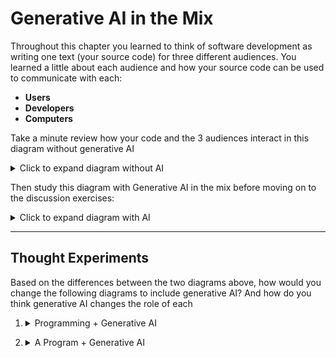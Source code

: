 # Generative AI in the Mix

Throughout this chapter you learned to think of software development as writing
one text (your source code) for three different audiences. You learned a little
about each audience and how your source code can be used to communicate with
each:

- **Users**
- **Developers**
- **Computers**

Take a minute review how your code and the 3 audiences interact in this diagram
without generative AI

<details>
<summary>Click to expand diagram without AI</summary>
<br>

![the big picture](../assets/the-big-picture.png)

</details>

Then study this diagram with Generative AI in the mix before moving on to the
discussion exercises:

<details>
<summary>Click to expand diagram with AI</summary>
<br>

Some questions to guide your study:

- How do you think generative AI changes each person's role in this diagram?
    - Has the relationship between developers and users changed?
    - Has the relationship between users and the user interface changed?
    - Who else is impacted, but not directly included in this diagram?
    - Who in this diagram is most impacted by the presence of generative AI?
- Do you think AI fundamentally changes what it means to develop software,
  taking the whole diagram into account?
- What does gen AI's placement outside of the main circle make you think of?

![the big picture + AI](../assets/the-big-picture-plus-ai.png)

</details>

---

## Thought Experiments

Based on the differences between the two diagrams above, how would you change
the following diagrams to include generative AI? And how do you think generative
AI changes the role of each

1. <details>
   <summary>Programming + Generative AI</summary>

    ![computers and developers](../assets/computers-and-developers.png)

  </details>

2. <details>
   <summary>A Program + Generative AI</summary>

    ![a program](../assets/a-program.png)

  </details>
